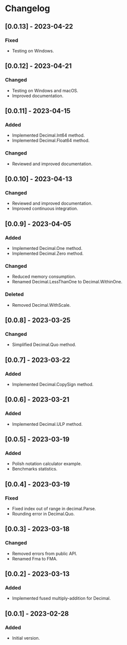 # Changelog

## [0.0.13] - 2023-04-22

### Fixed

- Testing on Windows.

## [0.0.12] - 2023-04-21

### Changed

- Testing on Windows and macOS.
- Improved documentation.

## [0.0.11] - 2023-04-15

### Added

- Implemented Decimal.Int64 method.
- Implemented Decimal.Float64 method.

### Changed

- Reviewed and improved documentation.

## [0.0.10] - 2023-04-13

### Changed

- Reviewed and improved documentation.
- Improved continuous integration.

## [0.0.9] - 2023-04-05

### Added

- Implemented Decimal.One method.
- Implemented Decimal.Zero method.

### Changed

- Reduced memory consumption.
- Renamed Decimal.LessThanOne to Decimal.WithinOne.

### Deleted

- Removed Decimal.WithScale.

## [0.0.8] - 2023-03-25

### Changed

- Simplified Decimal.Quo method.

## [0.0.7] - 2023-03-22

### Added

- Implemented Decimal.CopySign method.

## [0.0.6] - 2023-03-21

### Added

- Implemented Decimal.ULP method.

## [0.0.5] - 2023-03-19

### Added

- Polish notation calculator example.
- Benchmarks statistics.

## [0.0.4] - 2023-03-19

### Fixed

- Fixed index out of range in decimal.Parse.
- Rounding error in Decimal.Quo.

## [0.0.3] - 2023-03-18

### Changed

- Removed errors from public API.
- Renamed Fma to FMA.

## [0.0.2] - 2023-03-13

### Added

- Implemented fused multiply-addition for Decimal.

## [0.0.1] - 2023-02-28

### Added

- Initial version.
